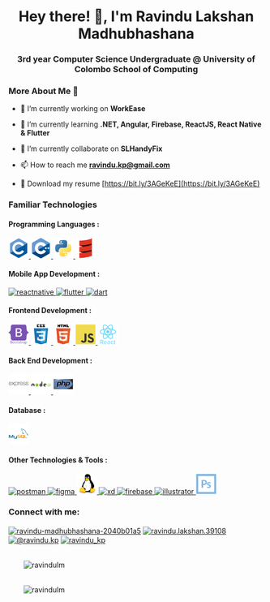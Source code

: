 <h1 align="center">Hey there! 👋, I'm Ravindu Lakshan Madhubhashana</h1>
<h3 align="center">3rd year Computer Science Undergraduate @ University of Colombo School of Computing</h3>

<h3 align="left">More About Me 🙂</h3>

- 🔭 I’m currently working on **WorkEase**

- 🌱 I’m currently learning **.NET, Angular, Firebase, ReactJS, React Native & Flutter**

- 👯 I’m currently collaborate on **SLHandyFix**

<!-- - 📝 I regularly write articles on (Since 2022) [https://medium.com/@ravindu.kp](https://medium.com/@ravindu.kp) -->

- 📫 How to reach me **ravindu.kp@gmail.com**

- 📄 Download my resume  [https://bit.ly/3AGeKeE](https://bit.ly/3AGeKeE)

<h3 align="left">Familiar Technologies</h3>

<h4 align="left">Programming Languages :</h3>

<p align="left"><a href="https://www.cprogramming.com/" target="_blank" rel="noreferrer"> <img src="https://raw.githubusercontent.com/devicons/devicon/master/icons/c/c-original.svg" alt="c" width="40" height="40" /> </a><a href="https://www.w3schools.com/cpp/" target="_blank" rel="noreferrer"> <img src="https://raw.githubusercontent.com/devicons/devicon/master/icons/cplusplus/cplusplus-original.svg" alt="cplusplus" width="40" height="40" /> </a> <a href="https://www.python.org" target="_blank" rel="noreferrer"> <img src="https://raw.githubusercontent.com/devicons/devicon/master/icons/python/python-original.svg" alt="python" width="40" height="40" /> </a> <a href="https://www.scala-lang.org" target="_blank" rel="noreferrer"> <img src="https://raw.githubusercontent.com/devicons/devicon/master/icons/scala/scala-original.svg" alt="scala" width="40" height="40" /> </a></p>

 <h4 align="left">Mobile App Development :</h3>
            <p align="left"><a href="https://reactnative.dev/" target="_blank" rel="noreferrer"> <img src="https://reactnative.dev/img/header_logo.svg" alt="reactnative" width="40" height="40" />
                </a> <a href="https://flutter.dev" target="_blank" rel="noreferrer"> <img src="https://www.vectorlogo.zone/logos/flutterio/flutterio-icon.svg" alt="flutter" width="40" height="40" /> </a> <a href="https://dart.dev" target="_blank" rel="noreferrer">
                    <img src="https://www.vectorlogo.zone/logos/dartlang/dartlang-icon.svg" alt="dart" width="40" height="40" /> </a> </p>
                    
<h4 align="left">Frontend Development :</h3>
                <p align="left"> <a href="https://getbootstrap.com" target="_blank" rel="noreferrer"> <img src="https://raw.githubusercontent.com/devicons/devicon/master/icons/bootstrap/bootstrap-plain-wordmark.svg"
                            alt="bootstrap" width="40" height="40" /> </a> <a href="https://www.w3schools.com/css/" target="_blank" rel="noreferrer"> <img src="https://raw.githubusercontent.com/devicons/devicon/master/icons/css3/css3-original-wordmark.svg"
                            alt="css3" width="40" height="40" /> </a> <a href="https://git-scm.com/" target="_blank" rel="noreferrer"> <imgsrc="https://www.vectorlogo.zone/logos/git-scm/git-scm-icon.svg" alt="git" width="40" height="40" /></a> <a href="https://www.w3.org/html/" target="_blank" rel="noreferrer"> <img src="https://raw.githubusercontent.com/devicons/devicon/master/icons/html5/html5-original-wordmark.svg"  alt="html5" width="40" height="40" /> </a> <a href="https://developer.mozilla.org/en-US/docs/Web/JavaScript" target="_blank" rel="noreferrer"> <img src="https://raw.githubusercontent.com/devicons/devicon/master/icons/javascript/javascript-original.svg" alt="javascript" width="40" height="40" /> </a> <a href="https://reactjs.org/" target="_blank" rel="noreferrer"> <img
                            src="https://raw.githubusercontent.com/devicons/devicon/master/icons/react/react-original-wordmark.svg" alt="react" width="40" height="40" /> </a>  </p>      
                            
 <h4 align="left">Back End Development :</h3>
                    <p align="left"> <a href="https://expressjs.com" target="_blank" rel="noreferrer"> <img
                                src="https://raw.githubusercontent.com/devicons/devicon/master/icons/express/express-original-wordmark.svg"
                                alt="express" width="40" height="40" /> </a> <a href="https://nodejs.org" target="_blank" rel="noreferrer"> <img
                                src="https://raw.githubusercontent.com/devicons/devicon/master/icons/nodejs/nodejs-original-wordmark.svg"
                                alt="nodejs" width="40" height="40" /> </a>  <a href="https://www.php.net" target="_blank" rel="noreferrer"> <img
                                src="https://raw.githubusercontent.com/devicons/devicon/master/icons/php/php-original.svg"
                                alt="php" width="40" height="40" /> </a> </p>  
                                
                                
<h4 align="left">Database :</h3> <p align="left"> <a href="https://www.mysql.com/" target="_blank" rel="noreferrer"> <img src="https://raw.githubusercontent.com/devicons/devicon/master/icons/mysql/mysql-original-wordmark.svg" alt="mysql" width="40" height="40" /> </a> </p>       
                                    
 <h4 align="left">Other Technologies & Tools :</h3> <p align="left"> <a href="https://postman.com" target="_blank" rel="noreferrer"> <img src="https://www.vectorlogo.zone/logos/getpostman/getpostman-icon.svg" alt="postman" width="40" height="40" /> </a> <a href="https://www.figma.com/" target="_blank" rel="noreferrer"> <img src="https://www.vectorlogo.zone/logos/figma/figma-icon.svg" alt="figma" width="40" height="40" /> </a> <a href="https://www.linux.org/" target="_blank" rel="noreferrer"> <img src="https://raw.githubusercontent.com/devicons/devicon/master/icons/linux/linux-original.svg" alt="linux" width="40" height="40" /> </a> <a href="https://www.adobe.com/products/xd.html" target="_blank" rel="noreferrer"> <img src="https://cdn.worldvectorlogo.com/logos/adobe-xd.svg" alt="xd" width="40" height="40" /> </a> <a href="https://firebase.google.com/" target="_blank" rel="noreferrer"> <img src="https://www.vectorlogo.zone/logos/firebase/firebase-icon.svg" alt="firebase" width="40" height="40" /> </a> <a href="https://www.adobe.com/in/products/illustrator.html" target="_blank" rel="noreferrer"> <img src="https://www.vectorlogo.zone/logos/adobe_illustrator/adobe_illustrator-icon.svg" alt="illustrator" width="40" height="40" /> </a> <a href="https://www.photoshop.com/en" target="_blank" rel="noreferrer"> <img src="https://raw.githubusercontent.com/devicons/devicon/master/icons/photoshop/photoshop-line.svg" alt="photoshop" width="40" height="40" /> </a> </p>

<h3 align="left">Connect with me:</h3>
<p align="left">
<a href="https://linkedin.com/in/ravindu-lakshan-2040b01a5" target="blank"><img align="center" src="https://raw.githubusercontent.com/rahuldkjain/github-profile-readme-generator/master/src/images/icons/Social/linked-in-alt.svg" alt="ravindu-madhubhashana-2040b01a5" height="30" width="40" /></a>
<a href="https://fb.com/ravindu.lakshan.39108" target="blank"><img align="center" src="https://raw.githubusercontent.com/rahuldkjain/github-profile-readme-generator/master/src/images/icons/Social/facebook.svg" alt="ravindu.lakshan.39108" height="30" width="40" /></a>
<a href="https://medium.com/@ravindu.kp" target="blank"><img align="center" src="https://raw.githubusercontent.com/rahuldkjain/github-profile-readme-generator/master/src/images/icons/Social/medium.svg" alt="@ravindu.kp" height="30" width="40" /></a>
<a href="https://www.hackerrank.com/ravindu_kp" target="blank"><img align="center" src="https://raw.githubusercontent.com/rahuldkjain/github-profile-readme-generator/master/src/images/icons/Social/hackerrank.svg" alt="ravindu_kp" height="30" width="40" /></a>
</p>

<p style="margin : 30px;"><img align="center" src="https://github-readme-stats.vercel.app/api?username=ravindulm&show_icons=true&locale=en" alt="ravindulm" /></p>

<p style="margin : 30px;" ><img align="center" src="https://github-readme-streak-stats.herokuapp.com/?user=ravindulm&" alt="ravindulm" /></p>
